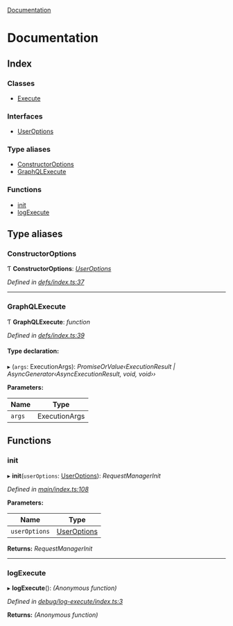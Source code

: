 [Documentation](README.md)

# Documentation

## Index

### Classes

* [Execute](classes/execute.md)

### Interfaces

* [UserOptions](interfaces/useroptions.md)

### Type aliases

* [ConstructorOptions](README.md#constructoroptions)
* [GraphQLExecute](README.md#graphqlexecute)

### Functions

* [init](README.md#init)
* [logExecute](README.md#logexecute)

## Type aliases

###  ConstructorOptions

Ƭ **ConstructorOptions**: *[UserOptions](interfaces/useroptions.md)*

*Defined in [defs/index.ts:37](https://github.com/badbatch/graphql-box/blob/35dc44a/packages/execute/src/defs/index.ts#L37)*

___

###  GraphQLExecute

Ƭ **GraphQLExecute**: *function*

*Defined in [defs/index.ts:39](https://github.com/badbatch/graphql-box/blob/35dc44a/packages/execute/src/defs/index.ts#L39)*

#### Type declaration:

▸ (`args`: ExecutionArgs): *PromiseOrValue‹ExecutionResult | AsyncGenerator‹AsyncExecutionResult, void, void››*

**Parameters:**

Name | Type |
------ | ------ |
`args` | ExecutionArgs |

## Functions

###  init

▸ **init**(`userOptions`: [UserOptions](interfaces/useroptions.md)): *RequestManagerInit*

*Defined in [main/index.ts:108](https://github.com/badbatch/graphql-box/blob/35dc44a/packages/execute/src/main/index.ts#L108)*

**Parameters:**

Name | Type |
------ | ------ |
`userOptions` | [UserOptions](interfaces/useroptions.md) |

**Returns:** *RequestManagerInit*

___

###  logExecute

▸ **logExecute**(): *(Anonymous function)*

*Defined in [debug/log-execute/index.ts:3](https://github.com/badbatch/graphql-box/blob/35dc44a/packages/execute/src/debug/log-execute/index.ts#L3)*

**Returns:** *(Anonymous function)*
